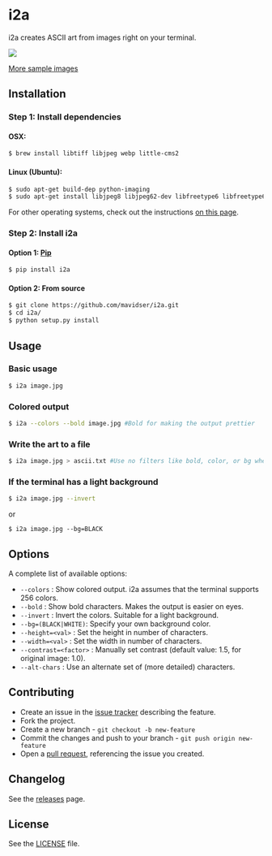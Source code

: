 i2a
===

i2a creates ASCII art from images right on your terminal.

![](http://sidverma.net/i2a/i2a-images/i2a.gif)

[More sample images](http://sidverma.net/i2a/)

Installation
------------

### Step 1: Install dependencies

#### OSX:

```bash
$ brew install libtiff libjpeg webp little-cms2
```

#### Linux (Ubuntu):

```bash
$ sudo apt-get build-dep python-imaging
$ sudo apt-get install libjpeg8 libjpeg62-dev libfreetype6 libfreetype6-dev
```

For other operating systems, check out the instructions [on this page](http://pillow.readthedocs.org/en/latest/installation.html).

### Step 2: Install i2a

#### Option 1: [Pip](https://pypi.python.org/pypi/i2a)

```bash
$ pip install i2a
```

#### Option 2: From source

```bash
$ git clone https://github.com/mavidser/i2a.git
$ cd i2a/
$ python setup.py install
```

Usage
-----

### Basic usage

```bash
$ i2a image.jpg
```

### Colored output

```bash
$ i2a --colors --bold image.jpg #Bold for making the output prettier
```

### Write the art to a file

```bash
$ i2a image.jpg > ascii.txt #Use no filters like bold, color, or bg when writing to a file
```

### If the terminal has a light background

```bash
$ i2a image.jpg --invert
```
or
```
$ i2a image.jpg --bg=BLACK
```

Options
-------

A complete list of available options:

-  `--colors` : Show colored output. i2a assumes that the terminal supports 256 colors.
-  `--bold` : Show bold characters. Makes the output is easier on eyes.
-  `--invert` : Invert the colors. Suitable for a light background.
-  `--bg=(BLACK|WHITE)`: Specify your own background color.
-  `--height=<val>` : Set the height in number of characters.
-  `--width=<val>` : Set the width in number of characters.
-  `--contrast=<factor>` : Manually set contrast (default value: 1.5, for original image: 1.0).
-  `--alt-chars` : Use an alternate set of (more detailed) characters.

Contributing
------------

- Create an issue in the [issue tracker](https://github.com/mavidser/i2a/issues) describing the feature.
- Fork the project.
- Create a new branch - `git checkout -b new-feature`
- Commit the changes and push to your branch - `git push origin new-feature`
- Open a [pull request](https://github.com/mavidser/i2a/pulls), referencing the issue you created.

Changelog
---------

See the [releases](https://github.com/mavidser/i2a/releases) page.

License
-------

See the [LICENSE](https://github.com/mavidser/i2a/blob/master/LICENSE) file.

